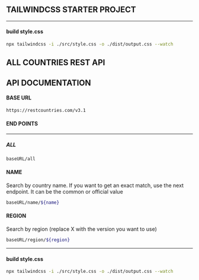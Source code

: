 
## TAILWINDCSS STARTER PROJECT
<hr>

#### build style.css 

```sh 
npx tailwindcss -i ./src/style.css -o ./dist/output.css --watch 

```
## ALL COUNTRIES REST API 


## API DOCUMENTATION

#### BASE URL
```sh 
https://restcountries.com/v3.1 
```
#### END POINTS
<hr>

##### ALL

```sh 
baseURL/all
```
#### NAME

Search by country name. If you want to get an exact match, use the next endpoint. It can be the common or official value

```sh 
baseURL/name/${name}
```

#### REGION
Search by region (replace X with the version you want to use)

```sh 
baseURL/region/${region}
```

<hr>

#### build style.css 

```sh 
npx tailwindcss -i ./src/style.css -o ./dist/output.css --watch 

```


